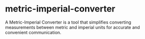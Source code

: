# metric-imperial-converter
A Metric-Imperial Converter is a tool that simplifies converting measurements between metric and imperial units for accurate and convenient communication.
